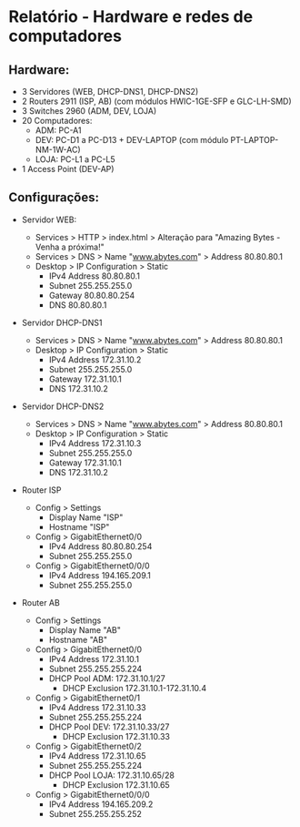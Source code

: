 # Relatório - Hardware e redes de computadores

## Hardware:

- 3 Servidores (WEB, DHCP-DNS1, DHCP-DNS2)
- 2 Routers 2911 (ISP, AB) (com módulos HWIC-1GE-SFP e GLC-LH-SMD)
- 3 Switches 2960 (ADM, DEV, LOJA)
- 20 Computadores:
	- ADM: PC-A1
	- DEV: PC-D1 a PC-D13 + DEV-LAPTOP (com módulo PT-LAPTOP-NM-1W-AC)
	- LOJA: PC-L1 a PC-L5
- 1 Access Point (DEV-AP)

## Configurações:

- Servidor WEB:
	- Services > HTTP > index.html > Alteração para "Amazing Bytes - Venha a próxima!"
	- Services > DNS > Name "www.abytes.com" > Address 80.80.80.1
	- Desktop > IP Configuration > Static
		- IPv4 Address 80.80.80.1
		- Subnet 255.255.255.0
		- Gateway 80.80.80.254
		- DNS 80.80.80.1

- Servidor DHCP-DNS1
	- Services > DNS > Name "www.abytes.com" > Address 80.80.80.1
	- Desktop > IP Configuration > Static
		- IPv4 Address 172.31.10.2
		- Subnet 255.255.255.0
		- Gateway 172.31.10.1
		- DNS 172.31.10.2

- Servidor DHCP-DNS2
	- Services > DNS > Name "www.abytes.com" > Address 80.80.80.1
	- Desktop > IP Configuration > Static
		- IPv4 Address 172.31.10.3
		- Subnet 255.255.255.0
		- Gateway 172.31.10.1
		- DNS 172.31.10.2

- Router ISP
	- Config > Settings
		- Display Name "ISP"
		- Hostname "ISP"
	- Config > GigabitEthernet0/0
		- IPv4 Address 80.80.80.254
		- Subnet 255.255.255.0
	- Config > GigabitEthernet0/0/0
		- IPv4 Address 194.165.209.1
		- Subnet 255.255.255.0

- Router AB
	- Config > Settings
		- Display Name "AB"
		- Hostname "AB"
	- Config > GigabitEthernet0/0
		- IPv4 Address 172.31.10.1
		- Subnet 255.255.255.224
		- DHCP Pool ADM: 172.31.10.1/27
			- DHCP Exclusion 172.31.10.1-172.31.10.4
	- Config > GigabitEthernet0/1
		- IPv4 Address 172.31.10.33
		- Subnet 255.255.255.224
		- DHCP Pool DEV: 172.31.10.33/27
			- DHCP Exclusion 172.31.10.33
	- Config > GigabitEthernet0/2
		- IPv4 Address 172.31.10.65
		- Subnet 255.255.255.224
		- DHCP Pool LOJA: 172.31.10.65/28
			- DHCP Exclusion 172.31.10.65
	- Config > GigabitEthernet0/0/0
		- IPv4 Address 194.165.209.2
		- Subnet 255.255.255.252